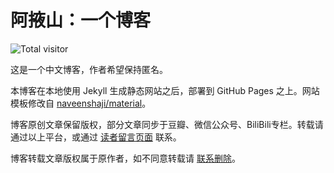 # 阿掖山：一个博客

![Total visitor](https://visitor-count-badge.herokuapp.com/total.svg?repo_id=)

这是一个中文博客，作者希望保持匿名。

本博客在本地使用 Jekyll 生成静态网站之后，部署到 GitHub Pages 之上。网站模板修改自 [naveenshaji/material](https://github.com/naveenshaji/material)。

博客原创文章保留版权，部分文章同步于豆瓣、微信公众号、BiliBili专栏。转载请通过以上平台，或通过 [读者留言页面](https://mountaye.github.io/blog/Comments/) 联系。

博客转载文章版权属于原作者，如不同意转载请 [联系删除](https://mountaye.github.io/blog/Comments/)。
